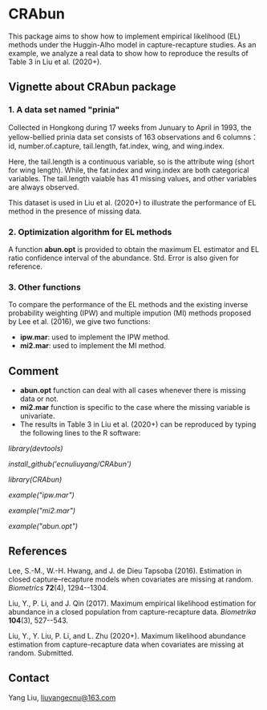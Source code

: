 # CRAbun
This package aims to show how to implement empirical likelihood (EL) methods under the Huggin-Alho model in capture-recapture studies.
As an example, we analyze a real data to show how to reproduce the results of Table 3 in Liu et al. (2020+).

## Vignette about CRAbun package
### 1. A data set named "prinia"
Collected in Hongkong during 17 weeks from Junuary to April in 1993,
the yellow-bellied prinia data set consists of 163 observations and 6 columns：
id, number.of.capture, tail.length, fat.index, wing, and wing.index.

Here, the tail.length is a continuous variable, so is the attribute wing (short for wing length).
While, the fat.index and wing.index are both categorical variables.
The tail.length vaiable has 41 missing values, and other variables are always observed.

This dataset is used in Liu et al. (2020+) to illustrate the performance of EL method in the presence of missing data.

### 2. Optimization algorithm for EL methods
A function **abun.opt** is provided to obtain the maximum EL estimator and EL ratio confidence interval of the abundance. Std. Error is also given for reference.

### 3. Other functions
To compare the performance of the EL methods and the existing 
inverse probability weighting (IPW) and multiple impution (MI) methods
proposed by Lee et al. (2016),
we give two functions:
- **ipw.mar**: used to implement the IPW method.
- **mi2.mar**: used to implement the MI method.

## Comment
- **abun.opt** function can deal with all cases whenever there is missing data or not.
- **mi2.mar** function is specific to the case where the missing variable is univariate.
- The results in Table 3 in Liu et al. (2020+) can be reproduced by typing the following lines to the R software:


*library(devtools)*

*install_github('ecnuliuyang/CRAbun')*

*library(CRAbun)*

*example("ipw.mar")*

*example("mi2.mar")*

*example("abun.opt")*



## References
Lee, S.-M., W.-H. Hwang, and J. de Dieu Tapsoba (2016). 
Estimation in closed capture–recapture models when covariates are missing at random. 
*Biometrics* **72**(4), 1294--1304.

Liu, Y., P. Li, and J. Qin (2017). 
Maximum empirical likelihood estimation for abundance in a closed
population from capture-recapture data. 
*Biometrika* **104**(3), 527--543.

Liu, Y., Y. Liu, P. Li, and L. Zhu (2020+).
Maximum likelihood abundance estimation from capture-recapture data when covariates are missing at random.
Submitted.

## Contact
Yang Liu, liuyangecnu@163.com
